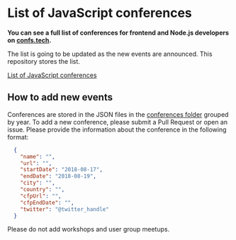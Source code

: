 # List of JavaScript conferences
**You can see a full list of conferences for frontend and Node.js developers on [confs.tech](https://confs.tech/).**

The list is going to be updated as the new events are announced. This repository stores the list.

[List of JavaScript conferences](https://confs.tech/javascript)

## How to add new events

Conferences are stored in the JSON files in the [conferences folder](https://github.com/tech-conferences/javascript-conferences/tree/master/conferences) grouped by year. To add a new conference, please submit a Pull Request or open an issue. Please provide the information about the conference in the following format:

```json
  {
    "name": "",
    "url": "",
    "startDate": "2018-08-17",
    "endDate": "2018-08-19",
    "city": "",
    "country": "",
    "cfpUrl": "",
    "cfpEndDate": "",
    "twitter": "@twitter_handle"
  }
```
Please do not add workshops and user group meetups.
